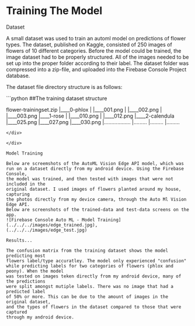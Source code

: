 Training The Model
====================
Dataset

A small dataset was used to train an automl model on predictions of flower types. 
The dataset, published on Kaggle, consisted of 250 images of flowers of 10 different 
categories. Before the model could be trained, the image dataset had to be properly 
structured. All of the images needed to be set up into the proper folder
according to their label. The dataset folder was compressed into a zip-file,
and uploaded into the Firebase Console Project database.   

The dataset file directory  structure is as follows:

<div markdown="1" class="cell code_cell">
<div class="input_area" markdown="1">
```python
##The training dataset structure

flower-trainingset.zip
  |____0-phlox
  | |____001.png
  | |____002.png
  | |____003.png
  |____1-rose
  | |____010.png
  | |____012.png
  |____2-calendula
    |____025.png
    |____027.png
    |____030.png
  |..................
	|.........
	|.........
	|.........
```
</div>

</div> 

Model Training

Below are screemshots of the AutoML Vision Edge API model, which was
run on a dataset directly from my android device. Using the Firebase Console,
the model was trained, and then tested with images that were not included in the 
original dataset. I used images of flowers planted around my house, capturing
the photos directly from my device camera, through the Auto Ml Vision Edge API.
Below are screenshots of the trained-data and test-data screens on the app. 
![Firebase Console Auto ML - Model Training](../../../images/edge_trained.jpg),
(../../../images/edge_test.jpg)

Results...

The confusion matrix from the training dataset shows the model predicting most 
flowers label/type accuratley. The model only experienced "confusion" 
while predicting labels for two categories of flowers (phlox and peony). When the model
was tested on images teken directly from my android device, many of the predictions 
were split amongst mutiple labels. There was no image that had a predicted label
of 50% or more. This can be due to the amount of images in the original dataset, 
and the types of flowers in the dataset compared to those that were captured 
through my android device.  
